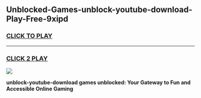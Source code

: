 
## Unblocked-Games-unblock-youtube-download-Play-Free-9xipd
<h3>
<a href="https://premium76.site?title=unblock-youtube-download&ref=20M">CLICK TO PLAY</a></h3>
<hr>

<h3>
<a href="https://premium76.site?title=unblock-youtube-download&ref=20M">CLICK 2 PLAY</a>
  
</h3>

<a href="https://premium76.site?title=unblock-youtube-download&ref=19M"><img src="https://clearcache.store/games.png"></a>


**unblock-youtube-download games unblocked: Your Gateway to Fun and Accessible Online Gaming**
